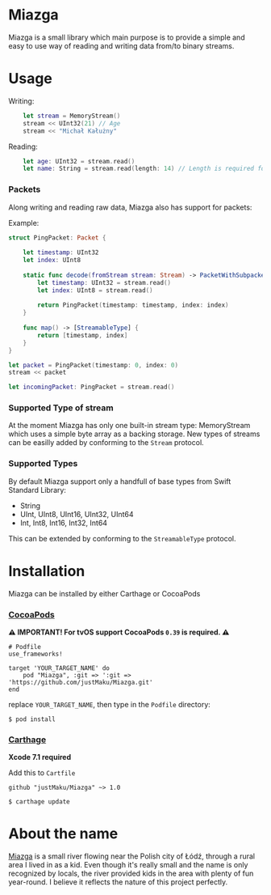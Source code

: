 # Miazga
Miazga is a small library which main purpose is to provide a simple and easy to use way of reading and writing data from/to binary streams.

# Usage

Writing:

```swift
    let stream = MemoryStream()
    stream << UInt32(21) // Age
    stream << "Michał Kałużny"
```

Reading:

```swift
    let age: UInt32 = stream.read()
    let name: String = stream.read(length: 14) // Length is required for reading strings)
```

### Packets
Along writing and reading raw data, Miazga also has support for packets:

Example:
```swift
struct PingPacket: Packet {
    
    let timestamp: UInt32
    let index: UInt8
    
    static func decode(fromStream stream: Stream) -> PacketWithSubpacket {
        let timestamp: UInt32 = stream.read()
        let index: UInt8 = stream.read()
        
        return PingPacket(timestamp: timestamp, index: index)
    }
    
    func map() -> [StreamableType] {
        return [timestamp, index]
    }
}

let packet = PingPacket(timestamp: 0, index: 0)
stream << packet

let incomingPacket: PingPacket = stream.read()
```

### Supported Type of stream
At the moment Miazga has only one built-in stream type: MemoryStream which uses a simple byte array as a backing storage. New types of streams can be easilly added by conforming to the `Stream` protocol.

### Supported Types

By default Miazga support only a handfull of base types from Swift Standard Library:

* String
* UInt, UInt8, UInt16, UInt32, UInt64
* Int, Int8, Int16, Int32, Int64

This can be extended by conforming to the `StreamableType` protocol.

# Installation

Miazga can be installed by either Carthage or CocoaPods

### [CocoaPods](https://guides.cocoapods.org/using/using-cocoapods.html)

**:warning: IMPORTANT! For tvOS support CocoaPods `0.39` is required. :warning:**

```
# Podfile
use_frameworks!

target 'YOUR_TARGET_NAME' do
    pod "Miazga", :git => ':git => 'https://github.com/justMaku/Miazga.git'
end
```

replace `YOUR_TARGET_NAME`, then type in the `Podfile` directory:

```
$ pod install
```

### [Carthage](https://github.com/Carthage/Carthage)

**Xcode 7.1 required**

Add this to `Cartfile`

```
github "justMaku/Miazga" ~> 1.0
```

```
$ carthage update
```

# About the name
[Miazga](https://pl.wikipedia.org/wiki/Miazga_(rzeka)) is a small river flowing near the Polish city of Łódź, through a rural area I lived in as a kid. Even though it's really small and the name is only recognized by locals, the river provided kids in the area with plenty of fun year-round. I believe it reflects the nature of this project perfectly. 
